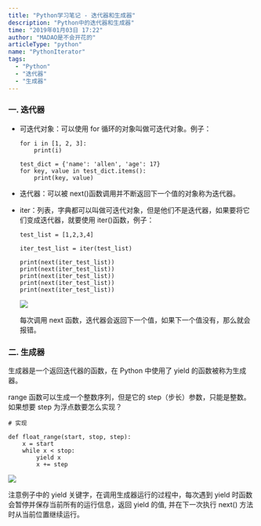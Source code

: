 ```yaml
---
title: "Python学习笔记 - 迭代器和生成器"
description: "Python中的迭代器和生成器"
time: "2019年01月03日 17:22"
author: "MADAO是不会开花的"
articleType: "python"
name: "PythonIterator"
tags:
  - "Python"
  - "迭代器"
  - "生成器"
---
```


### 一. 迭代器

- 可迭代对象：可以使用 for 循环的对象叫做可迭代对象。例子：

  ```
  for i in [1, 2, 3]:
      print(i)

  test_dict = {'name': 'allen', 'age': 17}
  for key, value in test_dict.items():
      print(key, value)
  ```

- 迭代器：可以被 next()函数调用并不断返回下一个值的对象称为迭代器。

- iter：列表，字典都可以叫做可迭代对象，但是他们不是迭代器，如果要将它们变成迭代器，就要使用 iter()函数，例子：

  ```
  test_list = [1,2,3,4]

  iter_test_list = iter(test_list)

  print(next(iter_test_list))
  print(next(iter_test_list))
  print(next(iter_test_list))
  print(next(iter_test_list))
  print(next(iter_test_list))

  ```

  ![](/articlesImages/python/iterator/image.png)

  每次调用 next 函数，迭代器会返回下一个值，如果下一个值没有，那么就会报错。

### 二. 生成器

生成器是一个返回迭代器的函数，在 Python 中使用了 yield 的函数被称为生成器。

range 函数可以生成一个整数序列，但是它的 step（步长）参数，只能是整数。如果想要 step 为浮点数要怎么实现？

```
# 实现

def float_range(start, stop, step):
    x = start
    while x < stop:
        yield x
        x += step
```

![](/articlesImages/python/iterator/image.png)

注意例子中的 yield 关键字，在调用生成器运行的过程中，每次遇到 yield 时函数会暂停并保存当前所有的运行信息，返回 yield 的值, 并在下一次执行 next() 方法时从当前位置继续运行。
